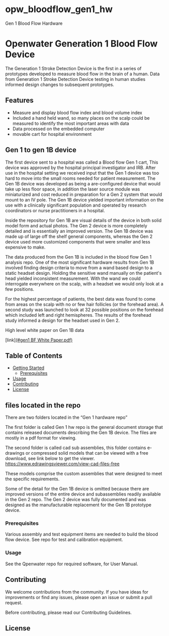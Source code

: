 # opw_bloodflow_gen1_hw
Gen 1 Blood Flow Hardware



# Openwater Generation 1 Blood Flow Device

The Generation 1 Stroke Detection Device is the first in a series of prototypes developed to measure blood flow in the brain of a human.  Data from Generation 1 Stroke Detection Device testing in human studies informed design changes to subsequent prototypes.

## Features

- Measure and display blood flow index and blood volume index
- Included a hand held wand, so many places on the scalp could be measured to identify the most important areas with data
- Data processed on the embedded computer
- movable cart for hospital environment


## Gen 1 to gen 1B device

The first device sent to a hospital was called a Blood flow Gen 1 cart, This device was approved by the hospital principal investigator and IRB.  After use in the hospital setting we received input that the Gen 1 device was too hard to move into the small rooms needed for patient measurement.  The Gen 1B device was developed as being a are-configured device that would  take up less floor space, in addition the laser source module was miniaturized and cost reduced in preparation for a Gen 2 system that would mount to an IV pole.   The Gen 1B device yielded important information on the use with a clinically significant population and operated by research coordinators or nurse practitioners in a hospital. 

Inside the repository for Gen 1B are visual details of the device in both solid model form and actual photos.  The Gen 2 device is more completely detailed and is essentially an improved version.  The Gen 1B device was made up of large off the shelf general components, whereas the Gen 2 device used more customized components that were smaller and less expensive to make.

The data produced from the Gen 1B is included in the blood flow Gen 1 analysis repo.
One of the most significant hardware results from Gen 1B involved finding design criteria to move from a wand based design to a static headset design.  Holding the sensitive wand manually on the patient's head yielded inconsistent measurement.  With the wand we could interrogate everywhere on the scalp, with a headset we would only look at a few positions.

For the highest percentage of patients, the best data was found to come from areas on the scalp with no or few hair follicles (or the forehead area).  A second study was launched to look at 32 possible positions on the forehead which included left and right hemispheres.  The results of the forehead study informed a design for the headset used in Gen 2.

High level white paper on Gen 1B data

[link][(#gen1 BF White Paper.pdf)](https://github.com/OpenwaterInternet/opw_bloodflow_gen1_hw/blob/main/gen1%20BF%20White%20Paper.pdf)


## Table of Contents

- [Getting Started](#getting-started)
  - [Prerequisites](#prerequisites)
- [Usage](#usage)
- [Contributing](#contributing)
- [License](#license)

## files located in the repo
There are two folders located in the “Gen 1 hardware repo”

The first folder is called Gen 1 hw repo is the general document storage that contains released documents describing the Gen 1B device.  The files are mostly in a pdf format for viewing.

The second folder is called cad sub assemblies, this folder contains e-drawings or compressed solid models that can be viewed with a free download, see link below to get the viewer.  
<https://www.edrawingsviewer.com/view-cad-files-free>

These models comprise the custom assemblies that were designed to meet the specific requirements.

Some of the detail for the Gen 1B device is omitted because there are improved versions of the entire device and subassemblies readily available in the Gen 2 repo.  The Gen 2 device was fully documented and was designed as the manufacturable replacement for the Gen 1B prototype device. 

### Prerequisites

Various assembly and test equipment items are needed to build the blood flow device. See repo for test and calibration equipment.

### Usage

See the Qpenwater repo for required software, for User Manual. 


## Contributing

We welcome contributions from the community. If you have ideas for improvements or find any issues, please open an issue or submit a pull request.

Before contributing, please read our Contributing Guidelines.

## License
